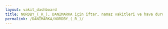 ```yaml
---
layout: vakit_dashboard
title: NORDBY_(_R_), DANIMARKA için iftar, namaz vakitleri ve hava durumu - ilçe/eyalet seç
permalink: /DANIMARKA/NORDBY_(_R_)/
---
```


<script type="text/javascript">
  var GLOBAL_COUNTRY = 'DANIMARKA';
  var GLOBAL_CITY = 'NORDBY_(_R_)';
  var GLOBAL_STATE = '';
  var lat = 72;
  var lon = 21;
</script>
